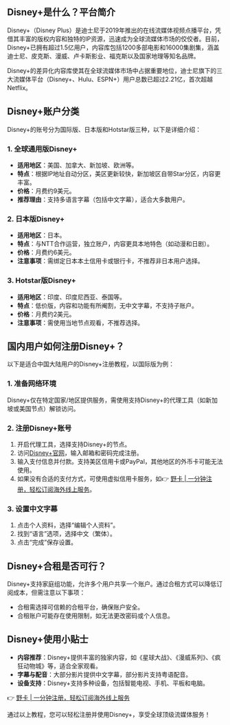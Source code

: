 ## Disney+是什么？平台简介

Disney+（Disney Plus）是迪士尼于2019年推出的在线流媒体视频点播平台，凭借其丰富的版权内容和独特的IP资源，迅速成为全球流媒体市场的佼佼者。目前，Disney+已拥有超过1.5亿用户，内容库包括1200多部电影和16000集剧集，涵盖迪士尼、皮克斯、漫威、卢卡斯影业、福克斯以及国家地理等知名品牌。

Disney+的差异化内容库使其在全球流媒体市场中占据重要地位，迪士尼旗下的三大流媒体平台（Disney+、Hulu、ESPN+）用户总数已超过2.21亿，首次超越Netflix。

## Disney+账户分类

Disney+的账号分为国际版、日本版和Hotstar版三种，以下是详细介绍：

### 1. 全球通用版Disney+
- **适用地区**：美国、加拿大、新加坡、欧洲等。
- **特点**：根据IP地址自动分区，美区更新较快，新加坡区自带Star分区，内容更丰富。
- **价格**：月费约9美元。
- **推荐理由**：支持多语言字幕（包括中文字幕），适合大多数用户。

### 2. 日本版Disney+
- **适用地区**：日本。
- **特点**：与NTT合作运营，独立账户，内容更具本地特色（如动漫和日剧）。
- **价格**：月费约6美元。
- **注意事项**：需绑定日本本土信用卡或银行卡，不推荐非日本用户选择。

### 3. Hotstar版Disney+
- **适用地区**：印度、印度尼西亚、泰国等。
- **特点**：低价版，内容和功能有所阉割，无中文字幕，不支持子账户。
- **价格**：月费约2美元。
- **注意事项**：需使用当地节点观看，不推荐选择。

## 国内用户如何注册Disney+？

以下是适合中国大陆用户的Disney+注册教程，以国际版为例：

### 1. 准备网络环境
Disney+仅在特定国家/地区提供服务，需使用支持Disney+的代理工具（如新加坡或美国节点）解锁访问。

### 2. 注册Disney+账号
1. 开启代理工具，选择支持Disney+的节点。
2. 访问[Disney+官网](https://www.disneyplus.com)，输入邮箱和密码完成注册。
3. 输入支付信息并付款。支持美区信用卡或PayPal，其他地区的外币卡可能无法使用。
4. 如果没有合适的支付方式，可使用虚拟信用卡服务，如👉 [野卡 | 一分钟注册，轻松订阅海外线上服务](https://bit.ly/bewildcard)。

### 3. 设置中文字幕
1. 点击个人资料，选择“编辑个人资料”。
2. 找到“语言”选项，选择中文（繁体）。
3. 点击“完成”保存设置。

## Disney+合租是否可行？

Disney+支持家庭组功能，允许多个用户共享一个账户。通过合租方式可以降低订阅成本，但需注意以下事项：
- 合租需选择可信赖的合租平台，确保账户安全。
- 合租账户可能存在使用限制，如无法更改密码或个人信息。

## Disney+使用小贴士

- **内容推荐**：Disney+提供丰富的独家内容，如《星球大战》、《漫威系列》、《疯狂动物城》等，适合全家观看。
- **字幕与配音**：大部分影片提供中文字幕，部分影片支持粤语配音。
- **设备支持**：Disney+支持多种设备，包括智能电视、手机、平板和电脑。

👉 [野卡 | 一分钟注册，轻松订阅海外线上服务](https://bit.ly/bewildcard)

通过以上教程，您可以轻松注册并使用Disney+，享受全球顶级流媒体服务！